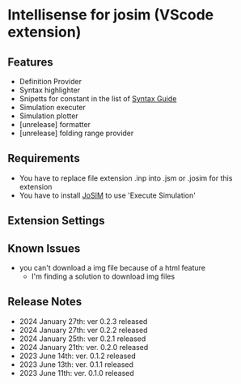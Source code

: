 # Intellisense for josim (VScode extension)
## Features

- Definition Provider
- Syntax highlighter
- Snipetts for constant in the list of [Syntax Guide](https://joeydelp.github.io/JoSIM/syntax/)
- Simulation executer
- Simulation plotter
- [unrelease] formatter
- [unrelease] folding range provider

## Requirements

- You have to replace file extension .inp into .jsm or .josim for this extension
- You have to install [JoSIM](https://joeydelp.github.io/JoSIM/) to use 'Execute Simulation'

## Extension Settings
## Known Issues

- you can't download a img file because of a html feature
    - I'm finding a solution to download img files

## Release Notes

- 2024 January 27th: ver 0.2.3 released
- 2024 January 27th: ver 0.2.2 released
- 2024 January 25th: ver 0.2.1 released
- 2024 January 21th: ver. 0.2.0 released
- 2023 June 14th: ver. 0.1.2 released
- 2023 June 13th: ver. 0.1.1 released
- 2023 June 11th: ver. 0.1.0 released